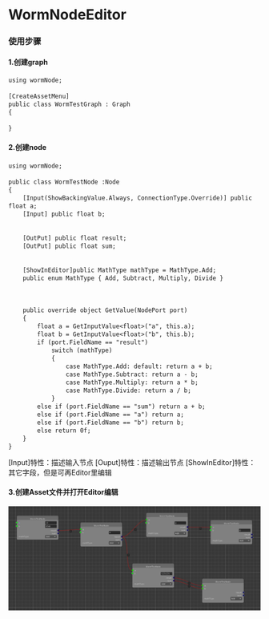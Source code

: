 # WormNodeEditor
### 使用步骤
#### 1.创建graph
```
using wormNode;

[CreateAssetMenu]
public class WormTestGraph : Graph
{
   
}

```
#### 2.创建node
```
using wormNode;

public class WormTestNode :Node
{
    [Input(ShowBackingValue.Always, ConnectionType.Override)] public float a;
    [Input] public float b;


    [OutPut] public float result;
    [OutPut] public float sum;


	[ShowInEditor]public MathType mathType = MathType.Add;
	public enum MathType { Add, Subtract, Multiply, Divide }



    public override object GetValue(NodePort port)
    {
        float a = GetInputValue<float>("a", this.a);
        float b = GetInputValue<float>("b", this.b);
        if (port.FieldName == "result")
            switch (mathType)
            {
                case MathType.Add: default: return a + b;
                case MathType.Subtract: return a - b;
                case MathType.Multiply: return a * b;
                case MathType.Divide: return a / b;
            }
        else if (port.FieldName == "sum") return a + b;
        else if (port.FieldName == "a") return a;
        else if (port.FieldName == "b") return b;
        else return 0f;
    }
}
```
[Input]特性：描述输入节点
[Ouput]特性：描述输出节点
[ShowInEditor]特性：其它字段，但是可再Editor里编辑
#### 3.创建Asset文件并打开Editor编辑
![image](https://github.com/BaiPingg/WormNodeEditor/blob/main/imgs/example.jpg)
